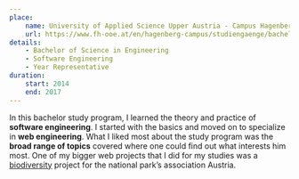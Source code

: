 ```yaml
---
place:
    name: University of Applied Science Upper Austria - Campus Hagenberg
    url: https://www.fh-ooe.at/en/hagenberg-campus/studiengaenge/bachelor/software-engineering/
details:
    - Bachelor of Science in Engineering
    - Software Engineering
    - Year Representative
duration:
    start: 2014
    end: 2017
---
```

In this bachelor study program, I learned the theory and practice of **software engineering**.
I started with the basics and moved on to specialize in **web engineering**.
What I liked most about the study program was the **broad range of topics** covered where one could find out what interests him most.
One of my bigger web projects that I did for my studies was a [biodiversity][biodiversity] project for the national park’s association Austria.

[biodiversity]: /projects/#biodiversity
